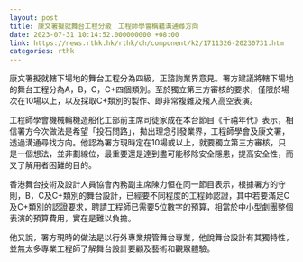 ```yaml
---
layout: post
title: 康文署擬就舞台工程分級　工程師學會稱藉溝通尋方向
date: 2023-07-31 10:14:52.000000000 +08:00
link: https://news.rthk.hk/rthk/ch/component/k2/1711326-20230731.htm
categories: rthk
---
```


康文署擬就轄下場地的舞台工程分為四級，正諮詢業界意見。署方建議將轄下場地的舞台工程分為A，B，C，C+四個類別。至於獨立第三方審核的要求，僅限於場次在10場以上，以及採取C+類別的製作、即非常複雜及飛人高空表演。

工程師學會機械輪機造船化工部前主席司徒家成在本台節目《千禧年代》表示，相信署方今次做法是希望「投石問路」，拋出理念引發業界，工程師學會及康文署，透過溝通尋找方向。他認為署方現時定在10場或以上，就要獨立第三方審核，只是一個想法，並非劃線位，最重要還是達到盡可能移除安全隱患，提高安全性，而又了解用者困難的目的。

香港舞台技術及設計人員協會內務副主席陳力恒在同一節目表示，根據署方的守則，B，C及C+類別的舞台設計，已經要不同程度的工程師認證，其中若要滿足C及C+類別的認證要求，聘請工程師已需要5位數字的預算，相當於中小型劇團整個表演的預算費用，實在是難以負擔。

他又說，署方現時的做法是以行外專業規管舞台專業，他說舞台設計有其獨特性，並無太多專業工程師了解舞台設計要顧及藝術和觀眾體驗。
